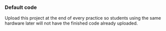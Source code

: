 ### Default code

Upload this project at the end of every practice so students using the same hardware later will not have the finished code already uploaded.
